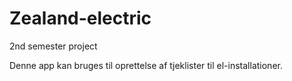# Zealand-electric
2nd semester project

Denne app kan bruges til oprettelse af tjeklister til el-installationer.
